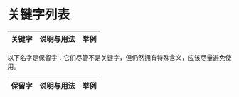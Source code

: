 # 关键字列表

<table>
    <thead>
        <tr>
            <th class="keyword">关键字</th>
            <th class="info">说明与用法</th>
            <th class="example">举例</th>
        </tr>
    </thead>
    <tbody id="keywordTable">
    </tbody>
</table>

以下名字是保留字：它们尽管不是关键字，但仍然拥有特殊含义，应该尽量避免使用。

<table>
    <thead>
        <tr>
            <th class="keyword">保留字</th>
            <th class="info">说明与用法</th>
            <th class="example">举例</th>
        </tr>
    </thead>
    <tbody id="preservedWordTable">
    </tbody>
</table>
<script src="appendix/keyword.js"></script>